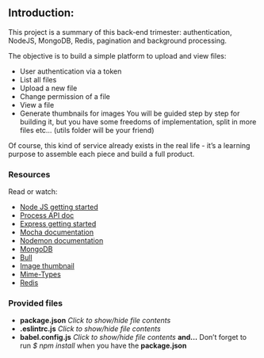 ## Introduction:
This project is a summary of this back-end trimester: authentication, NodeJS, MongoDB, Redis, pagination and background processing.

The objective is to build a simple platform to upload and view files:

* User authentication via a token
* List all files
* Upload a new file
* Change permission of a file
* View a file
* Generate thumbnails for images
You will be guided step by step for building it, but you have some freedoms of implementation, split in more files etc… (utils folder will be your friend)

Of course, this kind of service already exists in the real life - it’s a learning purpose to assemble each piece and build a full product.

### Resources
Read or watch:

* [Node JS getting started](https://intranet.alxswe.com/rltoken/buFPHJYnZjtOrTd610j6Og)
* [Process API doc](https://intranet.alxswe.com/rltoken/uYPplj2cPK8pcP0LtV6RuA)
* [Express getting started](https://intranet.alxswe.com/rltoken/SujfeWKCWmUMomfETjETEg)
* [Mocha documentation](https://intranet.alxswe.com/rltoken/FzEwplmoZiyGvkgKllZNJw)
* [Nodemon documentation](https://intranet.alxswe.com/rltoken/pdNNTX0OLugbhxvP3sLgOw)
* [MongoDB](https://intranet.alxswe.com/rltoken/g1x7y_3GskzVAJBTXcSjmA)
* [Bull](https://intranet.alxswe.com/rltoken/NkHBpGrxnd0sK_fDPMbihg)
* [Image thumbnail](https://intranet.alxswe.com/rltoken/KX6cck2nyLpQOTDMLcwxLg)
* [Mime-Types](https://intranet.alxswe.com/rltoken/j9B0Kc-4HDKLUe88ShbOjQ)
* [Redis](https://intranet.alxswe.com/rltoken/nqwKRszO8Tkj_ZWW1EFwGw)

### Provided files
* **package.json**
*Click to show/hide file contents*
* **.eslintrc.js**
*Click to show/hide file contents*
* **babel.config.js**
*Click to show/hide file contents*
**and…**
Don’t forget to run *$ npm install* when you have the **package.json**
